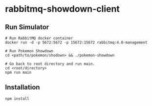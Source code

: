 # rabbitmq-showdown-client

## Run Simulator

```
# Run RabbitMQ docker container
docker run -d -p 5672:5672 -p 15672:15672 rabbitmq:4.0-management

# Run Pokemon Showdown
cd <path/to/pokemon/shodown> && ./pokemon-showdown

# Go back to root directory and run main.
cd <root/directory>
npm run main
```

## Installation 

```
npm install
```
